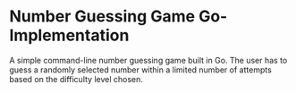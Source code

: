 # Number Guessing Game Go-Implementation
 A simple command-line number guessing game built in Go. The user has to guess a randomly selected number within a limited number of attempts based on the difficulty level chosen.
